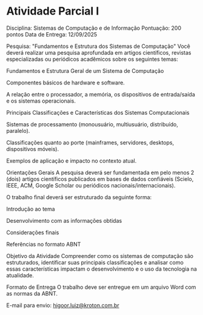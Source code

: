 # Atividade Parcial I

Disciplina: Sistemas de Computação e de Informação
Pontuação: 200 pontos
Data de Entrega: 12/09/2025

Pesquisa: "Fundamentos e Estrutura dos Sistemas de Computação"
Você deverá realizar uma pesquisa aprofundada em artigos científicos, revistas especializadas ou periódicos acadêmicos sobre os seguintes temas:

Fundamentos e Estrutura Geral de um Sistema de Computação

Componentes básicos de hardware e software.

A relação entre o processador, a memória, os dispositivos de entrada/saída e os sistemas operacionais.

Principais Classificações e Características dos Sistemas Computacionais

Sistemas de processamento (monousuário, multiusuário, distribuído, paralelo).

Classificações quanto ao porte (mainframes, servidores, desktops, dispositivos móveis).

Exemplos de aplicação e impacto no contexto atual.

Orientações Gerais
A pesquisa deverá ser fundamentada em pelo menos 2 (dois) artigos científicos publicados em bases de dados confiáveis (Scielo, IEEE, ACM, Google Scholar ou periódicos nacionais/internacionais).

O trabalho final deverá ser estruturado da seguinte forma:

Introdução ao tema

Desenvolvimento com as informações obtidas

Considerações finais

Referências no formato ABNT

Objetivo da Atividade
Compreender como os sistemas de computação são estruturados, identificar suas principais classificações e analisar como essas características impactam o desenvolvimento e o uso da tecnologia na atualidade.

Formato de Entrega
O trabalho deve ser entregue em um arquivo Word com as normas da ABNT.

E-mail para envio: higoor.luiz@kroton.com.br
